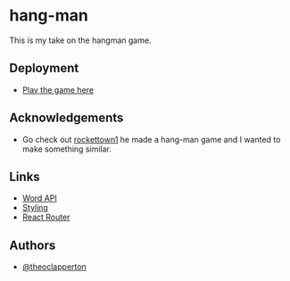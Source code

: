 # hang-man

This is my take on the hangman game.

## Deployment
- [Play the game here](https://hangman-teobot.netlify.app/)

## Acknowledgements

- Go check out [rockettown1](https://github.com/rockettown1/BasicHangman) he made a hang-man game and I wanted to make something similar.

## Links

- [Word API](https://random-word-api.herokuapp.com/word)
- [Styling](https://react.semantic-ui.com/)
- [React Router](https://reactrouter.com/web/guides/quick-start)

## Authors

- [@theoclapperton](https://www.github.com/teobot)